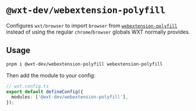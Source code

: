 # `@wxt-dev/webextension-polyfill`

Configures `wxt/browser` to import `browser` from [`webextension-polyfill`](https://github.com/mozilla/webextension-polyfill) instead of using the regular `chrome`/`browser` globals WXT normally provides.

## Usage

```sh
pnpm i @wxt-dev/webextension-polyfill webextension-polyfill
```

Then add the module to your config:

```ts
// wxt.config.ts
export default defineConfig({
  modules: ['@wxt-dev/webextension-polyfill'],
});
```
